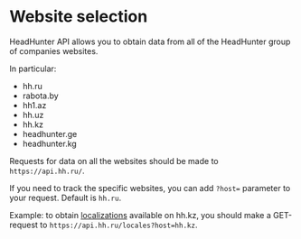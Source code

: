 # Website selection

HeadHunter API allows you to obtain data from all of the HeadHunter group of
companies websites.

In particular:

* hh.ru
* rabota.by
* hh1.az
* hh.uz
* hh.kz
* headhunter.ge
* headhunter.kg

Requests for data on all the websites should be made to `https://api.hh.ru/`.

If you need to track the specific websites, you can add `?host=` parameter to
your request. Default is `hh.ru`.

Example: to obtain [localizations](https://api.hh.ru/openapi/en/redoc#tag/Public-directories/paths/~1locales/get) available on hh.kz, you should
make a GET-request to `https://api.hh.ru/locales?host=hh.kz`.
